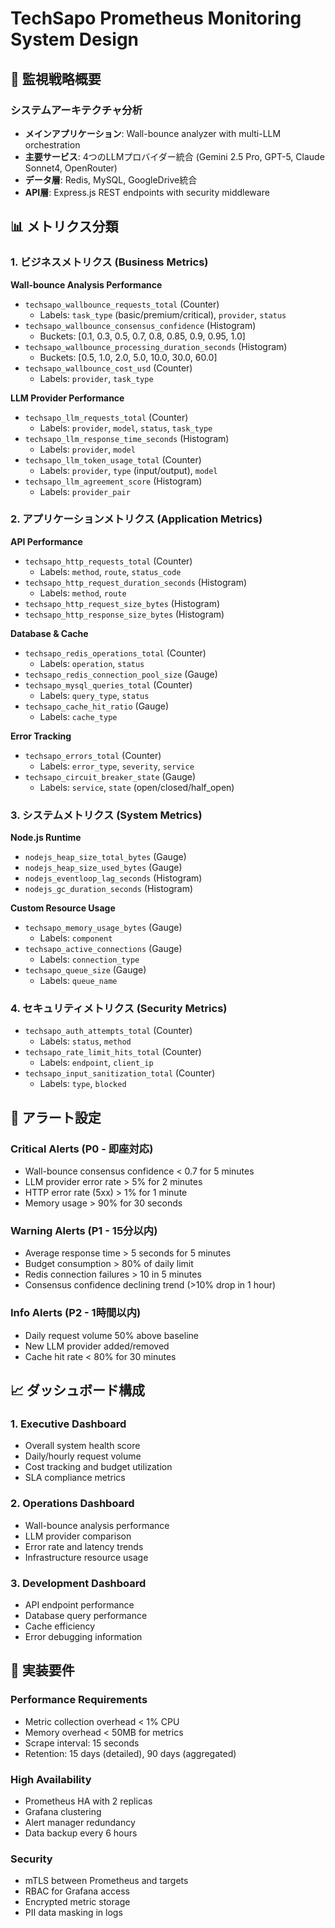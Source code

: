 # TechSapo Prometheus Monitoring System Design

## 🎯 監視戦略概要

### システムアーキテクチャ分析
- **メインアプリケーション**: Wall-bounce analyzer with multi-LLM orchestration
- **主要サービス**: 4つのLLMプロバイダー統合 (Gemini 2.5 Pro, GPT-5, Claude Sonnet4, OpenRouter)
- **データ層**: Redis, MySQL, GoogleDrive統合
- **API層**: Express.js REST endpoints with security middleware

## 📊 メトリクス分類

### 1. ビジネスメトリクス (Business Metrics)
**Wall-bounce Analysis Performance**
- `techsapo_wallbounce_requests_total` (Counter)
  - Labels: `task_type` (basic/premium/critical), `provider`, `status`
- `techsapo_wallbounce_consensus_confidence` (Histogram)
  - Buckets: [0.1, 0.3, 0.5, 0.7, 0.8, 0.85, 0.9, 0.95, 1.0]
- `techsapo_wallbounce_processing_duration_seconds` (Histogram)
  - Buckets: [0.5, 1.0, 2.0, 5.0, 10.0, 30.0, 60.0]
- `techsapo_wallbounce_cost_usd` (Counter)
  - Labels: `provider`, `task_type`

**LLM Provider Performance**
- `techsapo_llm_requests_total` (Counter)
  - Labels: `provider`, `model`, `status`, `task_type`
- `techsapo_llm_response_time_seconds` (Histogram)
  - Labels: `provider`, `model`
- `techsapo_llm_token_usage_total` (Counter)
  - Labels: `provider`, `type` (input/output), `model`
- `techsapo_llm_agreement_score` (Histogram)
  - Labels: `provider_pair`

### 2. アプリケーションメトリクス (Application Metrics)
**API Performance**
- `techsapo_http_requests_total` (Counter)
  - Labels: `method`, `route`, `status_code`
- `techsapo_http_request_duration_seconds` (Histogram)
  - Labels: `method`, `route`
- `techsapo_http_request_size_bytes` (Histogram)
- `techsapo_http_response_size_bytes` (Histogram)

**Database & Cache**
- `techsapo_redis_operations_total` (Counter)
  - Labels: `operation`, `status`
- `techsapo_redis_connection_pool_size` (Gauge)
- `techsapo_mysql_queries_total` (Counter)
  - Labels: `query_type`, `status`
- `techsapo_cache_hit_ratio` (Gauge)
  - Labels: `cache_type`

**Error Tracking**
- `techsapo_errors_total` (Counter)
  - Labels: `error_type`, `severity`, `service`
- `techsapo_circuit_breaker_state` (Gauge)
  - Labels: `service`, `state` (open/closed/half_open)

### 3. システムメトリクス (System Metrics)
**Node.js Runtime**
- `nodejs_heap_size_total_bytes` (Gauge)
- `nodejs_heap_size_used_bytes` (Gauge)
- `nodejs_eventloop_lag_seconds` (Histogram)
- `nodejs_gc_duration_seconds` (Histogram)

**Custom Resource Usage**
- `techsapo_memory_usage_bytes` (Gauge)
  - Labels: `component`
- `techsapo_active_connections` (Gauge)
  - Labels: `connection_type`
- `techsapo_queue_size` (Gauge)
  - Labels: `queue_name`

### 4. セキュリティメトリクス (Security Metrics)
- `techsapo_auth_attempts_total` (Counter)
  - Labels: `status`, `method`
- `techsapo_rate_limit_hits_total` (Counter)
  - Labels: `endpoint`, `client_ip`
- `techsapo_input_sanitization_total` (Counter)
  - Labels: `type`, `blocked`

## 🚦 アラート設定

### Critical Alerts (P0 - 即座対応)
- Wall-bounce consensus confidence < 0.7 for 5 minutes
- LLM provider error rate > 5% for 2 minutes
- HTTP error rate (5xx) > 1% for 1 minute
- Memory usage > 90% for 30 seconds

### Warning Alerts (P1 - 15分以内)
- Average response time > 5 seconds for 5 minutes
- Budget consumption > 80% of daily limit
- Redis connection failures > 10 in 5 minutes
- Consensus confidence declining trend (>10% drop in 1 hour)

### Info Alerts (P2 - 1時間以内)
- Daily request volume 50% above baseline
- New LLM provider added/removed
- Cache hit rate < 80% for 30 minutes

## 📈 ダッシュボード構成

### 1. Executive Dashboard
- Overall system health score
- Daily/hourly request volume
- Cost tracking and budget utilization
- SLA compliance metrics

### 2. Operations Dashboard
- Wall-bounce analysis performance
- LLM provider comparison
- Error rate and latency trends
- Infrastructure resource usage

### 3. Development Dashboard
- API endpoint performance
- Database query performance
- Cache efficiency
- Error debugging information

## 🔧 実装要件

### Performance Requirements
- Metric collection overhead < 1% CPU
- Memory overhead < 50MB for metrics
- Scrape interval: 15 seconds
- Retention: 15 days (detailed), 90 days (aggregated)

### High Availability
- Prometheus HA with 2 replicas
- Grafana clustering
- Alert manager redundancy
- Data backup every 6 hours

### Security
- mTLS between Prometheus and targets
- RBAC for Grafana access
- Encrypted metric storage
- PII data masking in logs